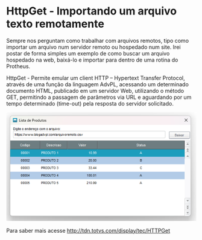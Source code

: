 # HttpGet - Importando um arquivo texto remotamente 

Sempre nos perguntam como trabalhar com arquivos remotos, tipo como importar um arquivo num servidor remoto ou hospedado num site. Irei postar de forma simples um exemplo de como buscar um arquivo hospedado na web, baixá-lo e importar para dentro de uma rotina do Protheus.

HttpGet - Permite emular um client HTTP – Hypertext Transfer Protocol, através de uma função da linguagem AdvPL, acessando um determinado documento HTML, publicado em um servidor Web, utilizando o método GET, permitindo a passagem de parâmetros via URL e aguardando por um tempo determinado (time-out) pela resposta do servidor solicitado.

<img src="/resources/arquivoremoto.png">

Para saber mais acesse http://tdn.totvs.com/display/tec/HTTPGet

